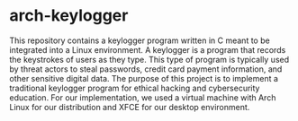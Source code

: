# arch-keylogger
This repository contains a keylogger program written in C meant to be integrated into a Linux environment. A keylogger is a program that records the keystrokes of users as they type. This type of program is typically used by threat actors to steal passwords, credit card payment information, and other sensitive digital data. The purpose of this project is to implement a traditional keylogger program for ethical hacking and cybersecurity education. For our implementation, we used a virtual machine with Arch Linux for our distribution and XFCE for our desktop environment. 
